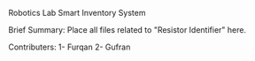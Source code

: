 Robotics Lab Smart Inventory System

Brief Summary:
Place all files related to "Resistor Identifier" here.

Contributers:
1- Furqan
2- Gufran